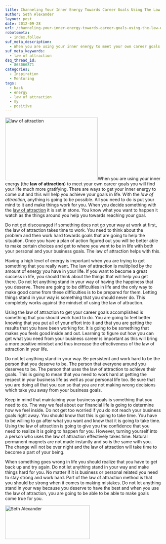```yaml
---
title: Channeling Your Inner Energy Towards Career Goals Using The Law of Attraction
author: Seth Alexander
layout: post
date: 2012-09-28
url: /channeling-your-inner-energy-towards-career-goals-using-the-law-of-attraction/
robotsmeta:
  - index,follow
suf_meta_description:
  - When you are using your inner energy to meet your own career goals you will find it much more gratifying in life. There are ways to get your inner energy to come out and this will help you achieve your career goals in life. With the law of attraction, anything is going to be possible. All you need to do is put your mind to it and make things work for you.
suf_meta_keywords:
  - law of attraction
dsq_thread_id:
  - 863066871
categories:
  - Inspiration
  - Mentoring
tags:
  - back
  - energy
  - law of attraction
  - my
  - positive
---
```

<a rel="nofollow" href="http://sethaalexander.com/wp-content/uploads/2012/09/attractingwhateveryouwant.jpg"><img class="alignleft size-medium wp-image-593" title="attractingwhateveryouwant" src="http://sethaalexander.com/wp-content/uploads/2012/09/attractingwhateveryouwant-300x203.jpg" alt="law of attraction" width="300" height="203" /></a>When you are using your inner energy (the **law of attraction**) to meet your own career goals you will find your life much more gratifying. There are ways to get your inner energy to come out and this will help you achieve your goals in life. With the _law of attraction_, anything is going to be possible. All you need to do is put your mind to it and make things work for you. When you decide something with the <u>law of attraction</u> it is set in stone. You know what you want to happen it watch as the things around you help you towards reaching your goal.

Do not get discouraged if something does not go your way at work at first, the law of attraction takes time to work. You need to think about the problem and then work hard towards goals that are going to help the situation. Once you have a plan of action figured out you will be better able to make certain choices and get to where you want to be in life with both your personal and your business goals. The law of attraction helps with this.

Having a high level of energy is important when you are trying to get something that you really want. The law of attraction is multiplied by the amount of energy you have in your life. If you want to become a great success in life, you should think about the things that will help you get there. Do not let anything stand in your way of having the happiness that you deserve. There are going to be difficulties in life and the only way to make good come from these difficulties is to be prepared for them. Letting things stand in your way is something that you should never do. This completely works against the mindset of using the law of attraction.<!--more-->

Using the law of attraction to get your career goals accomplished is something that you should work hard to do. You are going to feel better knowing that you put all of your effort into it and that you are getting the results that you have been working for. It is going to be something that makes you feels good inside and out. Learning to figure out how you can get what you need from your business career is important as this will bring a more positive mindset and thus increase the effectiveness of the law of attraction in your life.

Do not let anything stand in your way. Be persistent and work hard to be the person that you deserve to be. The person that everyone around you deserves to be. The person that uses the law of attraction to achieve their goals. This is going to mean that you need to work hard at getting the respect in your business life as well as your personal life too. Be sure that you are doing all that you can so that you are not making wrong decisions which take you away from your business goals.

Keep in mind that maintaining your business goals is something that you need to do. The way we feel about our financial life is going to determine how we feel inside. Do not get too worried if you do not reach your business goals right away. You should know that this is going to take time. You have to be willing to go after what you want and know that it is going to take time. Using the law of attraction is going to give you the confidence that you need to realize it is going to happen for you. However, turning yourself into a person who uses the law of attraction effectively takes time. Natural permanent magnets are not made instantly and so is the same with you. The change will not be over night and the law of attraction will take time to become a part of your being.

When something goes wrong in life you should realize that you have to get back up and try again. Do not let anything stand in your way and make things hard for you. No matter if it is business or personal related you need to stay strong and work hard. Part of the law of attraction method is that you should be strong when it comes to making mistakes. Do not let anything stand in your way because you deserve to have the best and when you use the law of attraction, you are going to be able to be able to make goals come true for you.

<a rel="nofollow" href="http://sethaalexander.com/wp-content/uploads/2012/09/signature.png"><img class="alignleft size-full wp-image-602" title="Seth Alexander" src="http://sethaalexander.com/wp-content/uploads/2012/09/signature.png" alt="Seth Alexander" width="274" height="109" /></a>